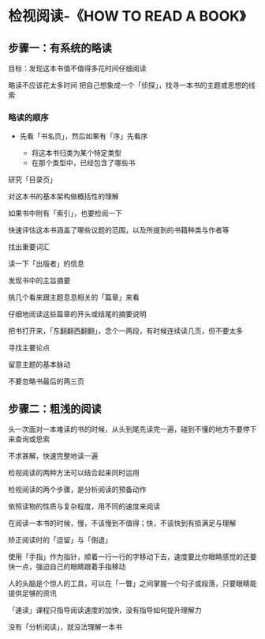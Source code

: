 # 检视阅读-《HOW TO READ A BOOK》

## 步骤一：有系统的略读

目标：发现这本书值不值得多花时间仔细阅读

略读不应该花太多时间
把自己想象成一个「侦探」，找寻一本书的主题或思想的线索

### 略读的顺序

* 先看「书名页」，然后如果有「序」先看序

    - 将这本书归类为某个特定类型
    - 在那个类型中，已经包含了哪些书

研究「目录页」

对这本书的基本架构做概括性的理解

如果书中附有「索引」，也要检阅一下

快速评估这本书涵盖了哪些议题的范围，以及所提到的书籍种类与作者等

找出重要词汇

读一下「出版者」的信息

发现书中的主旨摘要

挑几个看来跟主题息息相关的「篇章」来看

仔细地阅读这些篇章的开头或结尾的摘要说明

把书打开来，「东翻翻西翻翻」，念个一两段，有时候连续读几页，但不要太多

寻找主要论点

留意主题的基本脉动

不要忽略书最后的两三页

## 步骤二：粗浅的阅读

头一次面对一本难读的书的时候，从头到尾先读完一遍，碰到不懂的地方不要停下来查询或思索

不求甚解，快速完整地读一遍

检视阅读的两种方法可以结合起来同时运用

检视阅读的两个步骤，是分析阅读的预备动作

依照读物的性质与复杂程度，用不同的速度来阅读

在阅读一本书的时候，慢，不该慢到不值得；快，不该快到有损满足与理解

矫正阅读时的「逗留」与「倒退」

使用「手指」作为指针，顺着一行一行的字移动下去，速度要比你眼睛感觉的还要快一点，强迫自己的眼睛跟着手指移动

人的头脑是个惊人的工具，可以在「一瞥」之间掌握一个句子或段落，只要眼睛能提供足够的资讯

「速读」课程只指导阅读速度的加快，没有指导如何提升理解力

没有「分析阅读」，就没法理解一本书

